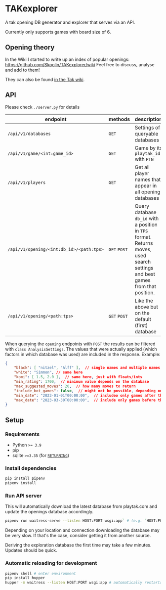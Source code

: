 # TAKexplorer
A tak opening DB generator and explorer that serves via an API.

Currently only supports games with board size of 6.


## Opening theory
In the Wiki I started to write up an index of popular openings: https://github.com/Skoolin/TAKexplorer/wiki
Feel free to discuss, analyse and add to them!

They can also be found [in the Tak wiki](http://tak-studies.wikidot.com/wiki:opening-catalogue).

## API
Please check `./server.py` for details

|endpoint|methods|description|
|-|-|-|
|`/api/v1/databases`|`GET`|Settings of queryable databases|
|`/api/v1/game/<int:game_id>`|`GET`|Game by its `playtak_id` with `PTN`|
|`/api/v1/players`|`GET`|Get all player names that appear in all opening databases|
|`/api/v1/opening/<int:db_id>/<path:tps>`|`GET` `POST`|Query database `db_id` with a position in `TPS` format. Returns moves, used search settings and best games from that position.|
|`/api/v1/opening/<path:tps>`|`GET` `POST`|Like the above but on the default (first) database|

When querying the `opening` endpoints with `POST` the results can be filtered with `class AnalysisSettings`. The values that were actually applied (which factors in which database was used) are included in the response. Example:
```json
{
    "black": [ "nitzel", "Alff" ],  // single names and multiple names possible. falsy values to disable (empty array, empty string, null)
    "white": "Simmon", // same here
    "komi": [ 1.5, 2.0 ],  // same here, just with floats/ints
    "min_rating": 1700,  // minimum value depends on the database
    "max_suggested_moves": 20,  // how many moves to return
    "include_bot_games": false,  // might not be possible, depending on the used database
    "min_date": "2023-01-01T00:00:00",  // includeo only games after this date - null to omit
    "max_date": "2023-03-30T00:00:00",  // include only games before this date - null to omit
}
```


## Setup
### Requirements
- Python `>= 3.9`
- pip
- sqlite `>=3.35` (for [`RETURNING`](https://www.sqlite.org/lang_returning.html))
### Install dependencies
```sh
pip install pipenv
pipenv install
```

### Run API server
This will automatically download the latest database from playtak.com and update the openings database accordingly.

```sh
pipenv run waitress-serve --listen HOST:PORT wsgi:app` # (e.g. `HOST:PORT`=`0.0.0.0:5000`)
```

Depending on your location and connection downloading the database may be very slow. If that's the case, consider getting it from another source.

Deriving the exploration database the first time may take a few minutes. Updates should be quick.

### Automatic reloading for development
```sh
pipenv shell # enter environment
pip install hupper
hupper -m waitress --listen HOST:PORT wsgi:app # automatically restarts server on filechange
```

